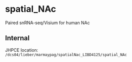 # spatial_NAc

Paired snRNA-seq/Visium for human NAc

## Internal

JHPCE location: `/dcs04/lieber/marmaypag/spatialNac_LIBD4125/spatial_NAc`
